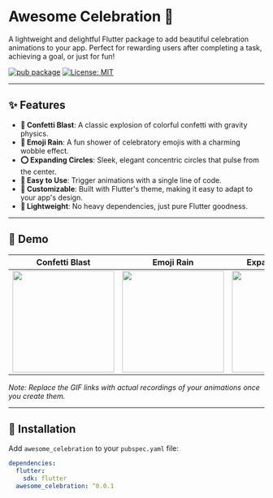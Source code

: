 # Awesome Celebration 🎉

A lightweight and delightful Flutter package to add beautiful celebration animations to your app. Perfect for rewarding users after completing a task, achieving a goal, or just for fun!

[![pub package](https://img.shields.io/pub/v/awesome_celebration.svg)](https://pub.dev/packages/awesome_celebration)
[![License: MIT](https://img.shields.io/badge/License-MIT-yellow.svg)](https://opensource.org/licenses/MIT)

---

## ✨ Features

- **🎊 Confetti Blast**: A classic explosion of colorful confetti with gravity physics.
- **🥳 Emoji Rain**: A fun shower of celebratory emojis with a charming wobble effect.
- **⭕ Expanding Circles**: Sleek, elegant concentric circles that pulse from the center.
- **🚀 Easy to Use**: Trigger animations with a single line of code.
- **🎨 Customizable**: Built with Flutter's theme, making it easy to adapt to your app's design.
- **💫 Lightweight**: No heavy dependencies, just pure Flutter goodness.

---

## 📸 Demo

| Confetti Blast | Emoji Rain | Expanding Circles |
| :------------: | :--------: | :---------------: |
| <img src="https://raw.githubusercontent.com/your_username/awesome_celebration/main/assets/demo_confetti.gif" width="200"> | <img src="https://raw.githubusercontent.com/your_username/awesome_celebration/main/assets/demo_emoji_rain.gif" width="200"> | <img src="https://raw.githubusercontent.com/your_username/awesome_celebration/main/assets/demo_circles.gif" width="200"> |

*Note: Replace the GIF links with actual recordings of your animations once you create them.*

---

## 🚀 Installation

Add `awesome_celebration` to your `pubspec.yaml` file:

```yaml
dependencies:
  flutter:
    sdk: flutter
  awesome_celebration: ^0.0.1